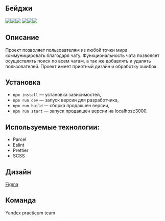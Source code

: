 ## Бейджи
![](https://img.shields.io/badge/node-v16.13.0-brightgreen)![](https://img.shields.io/bower/l/mi)![](https://img.shields.io/npm/dependency-version/eslint-config-prettier/peer/eslint)
![](https://img.shields.io/amo/stars/dustman)![](https://img.shields.io/github/directory-file-count/Zwitter999/middle.messenger.praktikum.yandex)![](https://img.shields.io/tokei/lines/github/Zwitter999/middle.messenger.praktikum.yandex)

## Описание

Проект позволяет пользователям из любой точки мира коммуницировать благодаря чату.
Функциональность чата позволяет осуществлять поиск по всем чатам, а так же добавлять и удалять пользователей.
Проект имеет приятный дизайн и обработку ошибок.

## Установка

- `npm install` — установка зависимостей,
- `npm run dev` — запуск версии для разработчика,
- `npm run build` — сборка продакшен версии,
- `npm run start` — запуск продакшен версии на localhost:3000.

## Используемые технологии:

- Parcel
- Eslint
- Prettier
- SCSS

## Дизайн

[Figma](https://www.figma.com/file/Ua4XRBK3v87tP4ZXKxJ6aw/Sprint_1?node-id=0%3A1&t=bncB4ejt8gPJjRey-0)

## Команда

Yandex practicum team